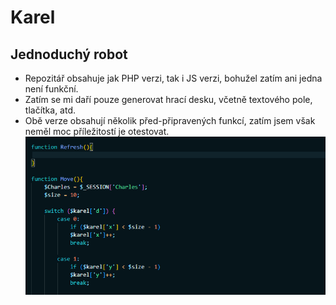 # Karel
## Jednoduchý robot
- Repozitář obsahuje jak PHP verzi, tak i JS verzi, bohužel zatím ani jedna není funkční.
- Zatím se mi daří pouze generovat hrací desku, včetně textového pole, tlačítka, atd.
- Obě verze obsahují několik před-připravených funkcí, zatím jsem však neměl moc příležitostí je otestovat.
![](https://github.com/RomanSeps/Karel/blob/main/Karel-PHP/Karel1.png)
